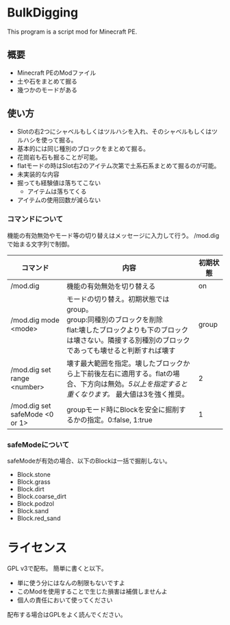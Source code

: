 # BulkDigging
This program is a script mod for Minecraft PE.

## 概要
* Minecraft PEのModファイル
* 土や石をまとめて掘る
* 幾つかのモードがある

## 使い方
* Slotの右2つにシャベルもしくはツルハシを入れ、そのシャベルもしくはツルハシを使って掘る。
* 基本的には同じ種別のブロックをまとめて掘る。
 * 花崗岩も石も掘ることが可能。
 * flatモードの時はSlot右2のアイテム次第で土系石系まとめて掘るのが可能。
* 未実装的な内容
 * 掘っても経験値は落ちてこない
   * アイテムは落ちてくる
 * アイテムの使用回数が減らない

### コマンドについて
機能の有効無効やモード等の切り替えはメッセージに入力して行う。
/mod.digで始まる文字列で制御。

| コマンド | 内容 | 初期状態 |
| ---- | ---- | ---- |
| /mod.dig | 機能の有効無効を切り替える |on |
| /mod.dig mode &lt;mode> | モードの切り替え。初期状態ではgroup。<br>group:同種別のブロックを削除<br>flat:壊したブロックよりも下のブロックは壊さない。隣接する別種別のブロックであっても壊せると判断すれば壊す | group |
| /mod.dig set range &lt;number> | 壊す最大範囲を指定。壊したブロックから上下前後左右に適用する。flatの場合、下方向は無効。*5以上を指定すると重くなります。* 最大値は3を強く推奨。 | 2 |
|/mod.dig set safeMode &lt;0 or 1> | groupモード時にBlockを安全に掘削するかの指定。0:false, 1:true | 1 |
### safeModeについて
safeModeが有効の場合、以下のBlockは一括で掘削しない。
* Block.stone
* Block.grass
* Block.dirt
* Block.coarse_dirt
* Block.podzol
* Block.sand
* Block.red_sand


# ライセンス
GPL v3で配布。
簡単に書くと以下。
* 単に使う分にはなんの制限もないですよ
* このModを使用することで生じた損害は補償しませんよ
 * 個人の責任において使ってください

配布する場合はGPLをよく読んでください。
